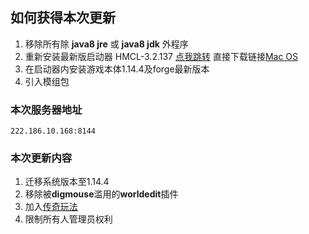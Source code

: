 ## 如何获得本次更新

1. 移除所有除 **java8 jre** 或 **java8 jdk** 外程序
2. 重新安装最新版启动器 HMCL-3.2.137 [点我跳转](http://hmcl.huangyuhui.net) 直接下载链接[Mac OS](https://ci.huangyuhui.net/job/HMCL/137/artifact/HMCL/build/libs/HMCL-3.2.137.jar)
3. 在启动器内安装游戏本体1.14.4及forge最新版本
4. 引入模组包

### 本次服务器地址

`222.186.10.168:8144`

### 本次更新内容

1. 迁移系统版本至1.14.4
2. 移除被**digmouse**滥用的**worldedit**插件
3. 加入[传奇玩法 ](https://www.bilibili.com/video/av62440207?from=search&seid=13907325142935749096)
4. 限制所有人管理员权利



